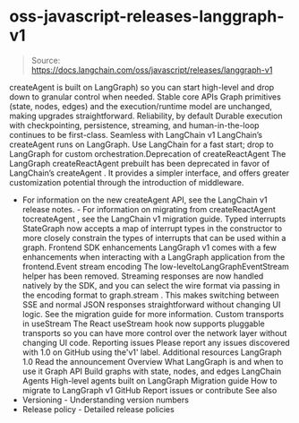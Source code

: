 # oss-javascript-releases-langgraph-v1

> Source: https://docs.langchain.com/oss/javascript/releases/langgraph-v1

createAgent
is built on LangGraph) so you can start high-level and drop down to granular control when needed.
Stable core APIs
Graph primitives (state, nodes, edges) and the execution/runtime model are unchanged, making upgrades straightforward.
Reliability, by default
Durable execution with checkpointing, persistence, streaming, and human-in-the-loop continues to be first-class.
Seamless with LangChain v1
LangChain’s
createAgent
runs on LangGraph. Use LangChain for a fast start; drop to LangGraph for custom orchestration.Deprecation of createReactAgent
The LangGraph createReactAgent
prebuilt has been deprecated in favor of LangChain’s createAgent
. It provides a simpler interface, and offers greater customization potential through the introduction of middleware.
- For information on the new
createAgent
API, see the LangChain v1 release notes. - For information on migrating from
createReactAgent
tocreateAgent
, see the LangChain v1 migration guide.
Typed interrupts
StateGraph
now accepts a map of interrupt types in the constructor to more closely constrain the types of interrupts that can be used within a graph.
Frontend SDK enhancements
LangGraph v1 comes with a few enhancements when interacting with a LangGraph application from the frontend.Event stream encoding
The low-leveltoLangGraphEventStream
helper has been removed. Streaming responses are now handled natively by the SDK, and you can select the wire format via passing in the encoding
format to graph.stream
. This makes switching between SSE and normal JSON responses straightforward without changing UI logic.
See the migration guide for more information.
Custom transports in useStream
The React useStream
hook now supports pluggable transports so you can have more control over the network layer without changing UI code.
Reporting issues
Please report any issues discovered with 1.0 on GitHub using the'v1'
label.
Additional resources
LangGraph 1.0
Read the announcement
Overview
What LangGraph is and when to use it
Graph API
Build graphs with state, nodes, and edges
LangChain Agents
High-level agents built on LangGraph
Migration guide
How to migrate to LangGraph v1
GitHub
Report issues or contribute
See also
- Versioning - Understanding version numbers
- Release policy - Detailed release policies